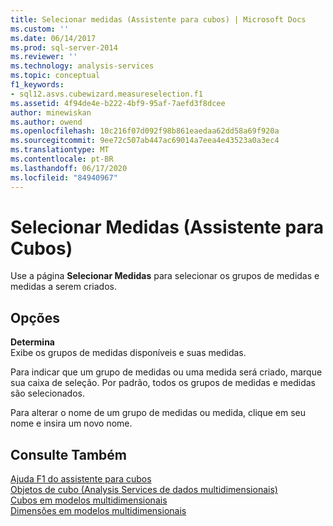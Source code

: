 ```yaml
---
title: Selecionar medidas (Assistente para cubos) | Microsoft Docs
ms.custom: ''
ms.date: 06/14/2017
ms.prod: sql-server-2014
ms.reviewer: ''
ms.technology: analysis-services
ms.topic: conceptual
f1_keywords:
- sql12.asvs.cubewizard.measureselection.f1
ms.assetid: 4f94de4e-b222-4bf9-95af-7aefd3f8dcee
author: minewiskan
ms.author: owend
ms.openlocfilehash: 10c216f07d092f98b861eaedaa62dd58a69f920a
ms.sourcegitcommit: 9ee72c507ab447ac69014a7eea4e43523a0a3ec4
ms.translationtype: MT
ms.contentlocale: pt-BR
ms.lasthandoff: 06/17/2020
ms.locfileid: "84940967"
---
```

# <a name="select-measures-cube-wizard"></a>Selecionar Medidas (Assistente para Cubos)
  Use a página **Selecionar Medidas** para selecionar os grupos de medidas e medidas a serem criados.  
  
## <a name="options"></a>Opções  
 **Determina**  
 Exibe os grupos de medidas disponíveis e suas medidas.  
  
 Para indicar que um grupo de medidas ou uma medida será criado, marque sua caixa de seleção. Por padrão, todos os grupos de medidas e medidas são selecionados.  
  
 Para alterar o nome de um grupo de medidas ou medida, clique em seu nome e insira um novo nome.  
  
## <a name="see-also"></a>Consulte Também  
 [Ajuda F1 do assistente para cubos](cube-wizard-f1-help.md)   
 [Objetos de cubo &#40;Analysis Services de dados multidimensionais&#41;](multidimensional-models-olap-logical-cube-objects/cube-objects-analysis-services-multidimensional-data.md)   
 [Cubos em modelos multidimensionais](multidimensional-models/cubes-in-multidimensional-models.md)   
 [Dimensões em modelos multidimensionais](multidimensional-models/dimensions-in-multidimensional-models.md)  
  
  
